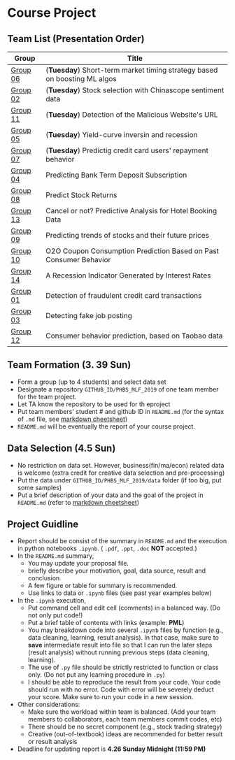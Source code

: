 # Course Project


## Team List (Presentation Order)

Group | Title | 
--- | ---
[Group 06](https://github.com/eiahb3838ya/PHBS_ML_for_quant_project) | (__Tuesday__) Short-term market timing strategy based on boosting ML algos
[Group 02](https://github.com/SnakeWayne/PHBS_MLF_2019) | (__Tuesday__) Stock selection with Chinascope sentiment data
[Group 11](https://github.com/caoxiaolong0521/PHBS_MLF_2019_Project) | (__Tuesday__) Detection of the Malicious Website's URL
[Group 05](https://github.com/knowsnothing753/PHBS_MLF_2019) | (__Tuesday__) Yield-curve inversin and recession
[Group 07](https://github.com/dengkeya/PHBS_MLF_2019) | (__Tuesday__) Predictig credit card users' repayment behavior
[Group 04](https://github.com/Johnxinlei/PHBS_MLF_Project) | Predicting Bank Term Deposit Subscription
[Group 08](https://github.com/Mingkai-Zhuang/PHBS_MLF_2019) | Predict Stock Returns
[Group 13](https://github.com/oyrx/PHBS_MLF_2019_Project) | Cancel or not? Predictive Analysis for Hotel Booking Data
[Group 09](https://github.com/ZhangPeidong-Mack/PHBS_MLF_2019) | Predicting trends of stocks and their future prices
[Group 10](https://github.com/YijiaZhang1996/PHBS_MLF_2019/tree/master/GroupProject) | O2O Coupon Consumption Prediction Based on Past Consumer Behavior
[Group 14](https://github.com/YanrongWu/YanrongWu-PHBS_MLF_2019/tree/master/Final%20Group%20Project) | A Recession Indicator Generated by Interest Rates
[Group 01](https://github.com/npuchenbowen/MLF_Project) | Detection of fraudulent credit card transactions
[Group 03](https://github.com/Linyi-Wei/2020WeiLinyi) | Detecting fake job posting
[Group 12](https://github.com/Parametric3/PHBS_MLF_2019) | Consumer behavior prediction, based on Taobao data


## Team Formation (__3. 39 Sun__)
* Form a group (up to 4 students) and select data set
* Designate a repository `GITHUB_ID/PHBS_MLF_2019` of one team member for the team project.
* Let TA know the repository to be used for th eproject
* Put team members' student # and github ID in `README.md` (for the syntax of `.md` file, see [markdown cheetsheet](https://guides.github.com/features/mastering-markdown/)) 
* `README.md` will be eventually the report of your course project.

## Data Selection (__4.5 Sun__)
* No restriction on data set. However, business(fin/ma/econ) related data is welcome (extra credit for creative data selection and pre-processing)
* Put the data under `GITHUB_ID/PHBS_MLF_2019/data` folder (if too big, put some samples)
* Put a brief description of your data and the goal of the project in `README.md` (refer to [markdown cheetsheet](https://guides.github.com/features/mastering-markdown/))

## Project Guidline
* Report should be consist of the summary in `README.md` and the execution in python notebooks `.ipynb`.  ( `.pdf`, `.ppt`, `.doc` __NOT__ accepted.)
* In the `README.md` summary, 
  * You may update your proposal file.
  * briefly describe your motivation, goal, data source, result and conclusion.
  * A few figure or table for summary is recommended.
  * Use links to data or `.ipynb` files (see past year examples below)
* In the `.ipynb` execution, 
  * Put command cell and edit cell (comments) in a balanced way. (Do not only put code!)
  * Put a brief table of contents with links (example: __PML__)
  * You may breakdown code into several `.ipynb` files by function (e.g., data cleaning, learning, result analysis). In that case, make sure to __save__ intermediate result into file so that I can run the later steps (result analysis) without running previous steps (data cleaning, learning).
  * The use of `.py` file should be strictly restricted to function or class only. (Do not put any learning procedure in `.py`)
  * I should be able to reproduce the result from your code. Your code should run with no error. Code with error will be severely deduct your score. Make sure to run your code in a new session.
* Other considerations:
  * Make sure the workload within team is balanced. (Add your team members to collaborators, each team members commit codes, etc)
  * There should be no secret component (e.g., stock trading strategy)
  * Creative (out-of-textbook) ideas are recommended for better result or result analysis
* Deadline for updating report is __4.26 Sunday Midnight (11:59 PM)__
